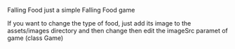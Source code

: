 Falling Food
just a simple Falling Food game

If you want to change the type of food, just add its image to the assets/images directory and then change then edit the imageSrc paramet of game (class Game)
